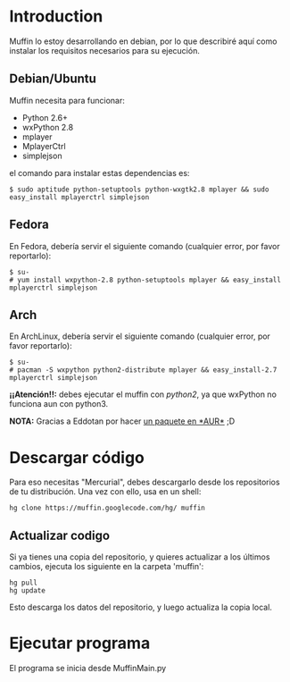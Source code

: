 # Introduction #

Muffin lo estoy desarrollando en debian, por lo que describiré aquí como instalar los requisitos necesarios para su ejecución.


## Debian/Ubuntu ##

Muffin necesita para funcionar:
  * Python 2.6+
  * wxPython 2.8
  * mplayer
  * MplayerCtrl
  * simplejson

el comando para instalar estas dependencias es:

```
$ sudo aptitude python-setuptools python-wxgtk2.8 mplayer && sudo easy_install mplayerctrl simplejson
```

## Fedora ##
En Fedora, debería servir el siguiente comando (cualquier error, por favor reportarlo):
```
$ su-
# yum install wxpython-2.8 python-setuptools mplayer && easy_install mplayerctrl simplejson
```

## Arch ##
En ArchLinux, debería servir el siguiente comando (cualquier error, por favor reportarlo):
```
$ su-
# pacman -S wxpython python2-distribute mplayer && easy_install-2.7 mplayerctrl simplejson
```
**¡¡Atención!!:** debes ejecutar el muffin con _python2_, ya que wxPython no funciona aun con python3.

**NOTA:** Gracias a Eddotan por hacer [un paquete en \*AUR\*](https://aur.archlinux.org/packages.php?ID=46544) ;D

# Descargar código #
Para eso necesitas "Mercurial", debes descargarlo desde los repositorios de tu distribución.
Una vez con ello, usa en un shell:
```
hg clone https://muffin.googlecode.com/hg/ muffin 
```

## Actualizar codigo ##
Si ya tienes una copia del repositorio, y quieres actualizar a los últimos cambios, ejecuta los siguiente en la carpeta 'muffin':
```
hg pull
hg update
```
Esto descarga los datos del repositorio, y luego actualiza la copia local.


# Ejecutar programa #
El programa se inicia desde MuffinMain.py